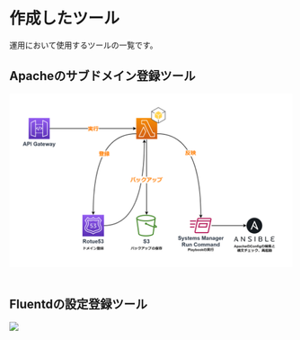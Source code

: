 # 作成したツール
運用において使用するツールの一覧です。

## Apacheのサブドメイン登録ツール

<img src="image/ドメイン登録.drawio.png" width="550" /><br><br>

## Fluentdの設定登録ツール
<img src="image/FluentdTool.drawio.png" width="850" /><br><br>